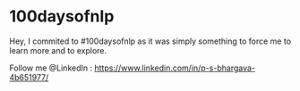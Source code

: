 # 100daysofnlp

Hey, I commited to #100daysofnlp as it was simply something to force me to learn more and to explore.

Follow me @LinkedIn : https://www.linkedin.com/in/p-s-bhargava-4b651977/
